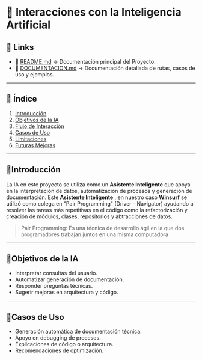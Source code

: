 # 🤖 Interacciones con la Inteligencia Artificial

## 🔗 Links

* 📄 [README.md](./README.md) → Documentación principal del Proyecto.
* 📄 [DOCUMENTACION.md](./DOCUMENTACION.md) → Documentación detallada de rutas, casos de uso y ejemplos.

---

## 📑 Índice

1. [Introducción](#introducción)  
2. [Objetivos de la IA](#objetivos-de-la-ia)  
3. [Flujo de Interacción](#flujo-de-interacción)  
4. [Casos de Uso](#casos-de-uso)  
5. [Limitaciones](#limitaciones)  
6. [Futuras Mejoras](#futuras-mejoras)

---

## 🔹Introducción

La IA en este proyecto se utiliza como un **Asistente Inteligente** que apoya en la interpretación de datos, automatización de procesos y generación de documentación.
Este **Asistente Inteligente** , en nuestro caso **Winsurf** se utilizó como colega en "Pair Programming" (Driver - Navigator) ayudando a resolver las tareas más repetitivas en el código como la refactorización y creación de módulos, clases, repositorios y abtracciones de datos.

> Pair Programming: Es una técnica de desarrollo ágil en la que dos programadores trabajan juntos en una misma computadora

---

## 🔹Objetivos de la IA

- Interpretar consultas del usuario.  
- Automatizar generación de documentación.  
- Responder preguntas técnicas.  
- Sugerir mejoras en arquitectura y código.  

---

## 🔹Casos de Uso

- Generación automática de documentación técnica.  
- Apoyo en debugging de procesos.  
- Explicaciones de código o arquitectura.  
- Recomendaciones de optimización.  
